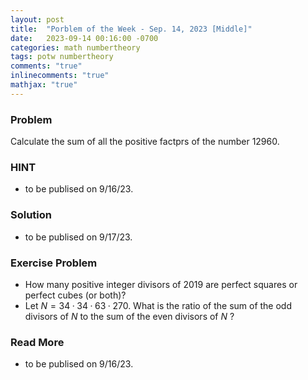 ```yaml
---
layout: post
title:  "Porblem of the Week - Sep. 14, 2023 [Middle]"
date:   2023-09-14 00:16:00 -0700
categories: math numbertheory
tags: potw numbertheory
comments: "true"
inlinecomments: "true"
mathjax: "true"
---
```

### Problem
Calculate the sum of all the positive factprs of the number 12960.

### HINT
- to be publised on 9/16/23.

### Solution 
- to be publised on 9/17/23.

### Exercise Problem
- How many positive integer divisors of $2019$ are perfect squares or perfect cubes (or both)?
-  Let $N = 34 · 34 · 63 · 270$. What is the ratio of the sum of the odd divisors of $N$ to the sum of the even divisors of $N$ ?
### Read More
- to be publised on 9/16/23.
